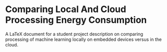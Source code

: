 # Comparing Local And Cloud Processing Energy Consumption
A LaTeX document for a student project description on comparing processing of machine learning locally on embedded devices versus in the cloud.
